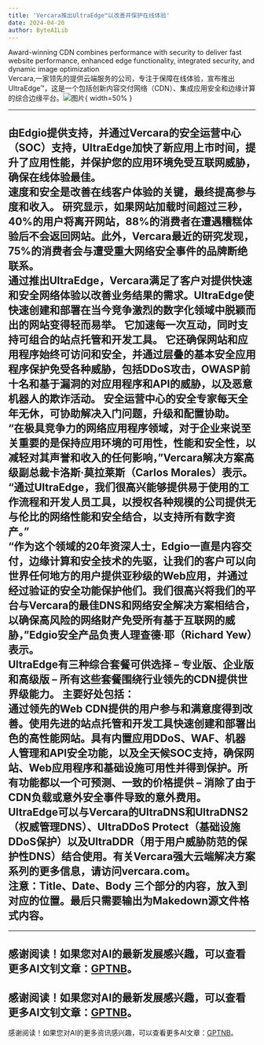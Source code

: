 ```yaml
---
title: 'Vercara推出UltraEdge™以改善并保护在线体验'
date: 2024-04-20
author: ByteAILib
---
```


Award-winning CDN combines performance with security to deliver fast website performance, enhanced edge functionality, integrated security, and dynamic image optimization  
Vercara,一家领先的提供云端服务的公司，专注于保障在线体验，宣布推出UltraEdge™，这是一个包括创新内容交付网络（CDN）、集成应用安全和边缘计算的综合边缘平台。![图片](https://ai-techpark.com/wp-content/uploads/2020/06/Buyer-Guide-500x281-1.jpg){ width=50% }

---
由Edgio提供支持，并通过Vercara的安全运营中心（SOC）支持，UltraEdge加快了新应用上市时间，提升了应用性能，并保护您的应用环境免受互联网威胁，确保在线体验最佳。  
速度和安全是改善在线客户体验的关键，最终提高参与度和收入。 研究显示，如果网站加载时间超过三秒，40%的用户将离开网站，88%的消费者在遭遇糟糕体验后不会返回网站。此外，Vercara最近的研究发现，75%的消费者会与遭受重大网络安全事件的品牌断绝联系。  
通过推出UltraEdge，Vercara满足了客户对提供快速和安全网络体验以改善业务结果的需求。UltraEdge使快速创建和部署在当今竞争激烈的数字化领域中脱颖而出的网站变得轻而易举。 它加速每一次互动，同时支持可组合的站点托管和开发工具。 它还确保网站和应用程序始终可访问和安全，并通过层叠的基本安全应用程序保护免受各种威胁，包括DDoS攻击，OWASP前十名和基于漏洞的对应用程序和API的威胁，以及恶意机器人的欺诈活动。 安全运营中心的安全专家每天全年无休，可协助解决入门问题，升级和配置协助。  
“在极具竞争力的网络应用程序领域，对于企业来说至关重要的是保持应用环境的可用性，性能和安全性，以减轻对其声誉和收入的任何影响，”Vercara解决方案高级副总裁卡洛斯·莫拉莱斯（Carlos Morales）表示。 “通过UltraEdge，我们很高兴能够提供易于使用的工作流程和开发人员工具，以授权各种规模的公司提供无与伦比的网络性能和安全结合，以支持所有数字资产。”  
“作为这个领域的20年资深人士，Edgio一直是内容交付，边缘计算和安全技术的先驱，让我们的客户可以向世界任何地方的用户提供亚秒级的Web应用，并通过经过验证的安全功能保护他们。我们很高兴将我们的平台与Vercara的最佳DNS和网络安全解决方案相结合，以确保高风险的网络财产免受所有基于互联网的威胁，”Edgio安全产品负责人理查德·耶（Richard Yew）表示。  
UltraEdge有三种综合套餐可供选择 – 专业版、企业版和高级版 – 所有这些套餐围绕行业领先的CDN提供世界级能力。 主要好处包括：  
通过领先的Web CDN提供的用户参与和满意度得到改善。使用先进的站点托管和开发工具快速创建和部署出色的高性能网站。具有内置应用DDoS、WAF、机器人管理和API安全功能，以及全天候SOC支持，确保网站、Web应用程序和基础设施可用性并得到保护。所有功能都以一个可预测、一致的价格提供 – 消除了由于CDN负载或意外安全事件导致的意外费用。  
UltraEdge可以与Vercara的UltraDNS和UltraDNS2（权威管理DNS）、UltraDDoS Protect（基础设施DDoS保护）以及UltraDDR（用于用户威胁防范的保护性DNS）结合使用。有关Vercara强大云端解决方案系列的更多信息，请访问vercara.com。  
注意：Title、Date、Body 三个部分的内容，放入到对应的位置。最后只需要输出为Makedown源文件格式内容。
---

---
感谢阅读！如果您对AI的最新发展感兴趣，可以查看更多AI文钊文章：[GPTNB](https://gptnb.com)。
---
感谢阅读！如果您对AI的最新发展感兴趣，可以查看更多AI文钊文章：[GPTNB](https://gptnb.com)。
---
感谢阅读！如果您对AI的更多资讯感兴趣，可以查看更多AI文章：[GPTNB](https://gptnb.com)。